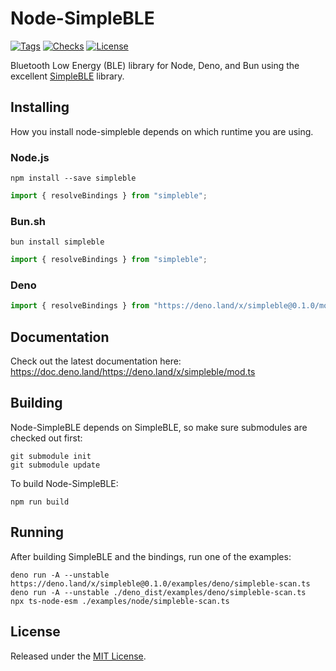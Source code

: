 # Node-SimpleBLE

[![Tags](https://img.shields.io/github/release/Symbitic/node-simpleble)](https://github.com/Symbitic/node-simpleble/releases)
[![Checks](https://github.com/Symbitic/node-simpleble/actions/workflows/test.yml/badge.svg)](https://github.com/Symbitic/node-simpleble/actions/workflows/test.yml)
[![License](https://img.shields.io/github/license/Symbitic/node-simpleble)](https://github.com/Symbitic/node-simpleble/blob/master/LICENSE)

Bluetooth Low Energy (BLE) library for Node, Deno, and Bun using the excellent
[SimpleBLE](https://github.com/OpenBluetoothToolbox/SimpleBLE) library.

## Installing

How you install node-simpleble depends on which runtime you are using.

### Node.js

    npm install --save simpleble

```ts
import { resolveBindings } from "simpleble";
```

### Bun.sh

    bun install simpleble

```ts
import { resolveBindings } from "simpleble";
```

### Deno

```ts
import { resolveBindings } from "https://deno.land/x/simpleble@0.1.0/mod.ts";
```

## Documentation

Check out the latest documentation here:
<https://doc.deno.land/https://deno.land/x/simpleble/mod.ts>

## Building

Node-SimpleBLE depends on SimpleBLE, so make sure submodules are checked out first:

    git submodule init
    git submodule update

To build Node-SimpleBLE:

    npm run build

## Running

After building SimpleBLE and the bindings, run one of the examples:

    deno run -A --unstable https://deno.land/x/simpleble@0.1.0/examples/deno/simpleble-scan.ts
    deno run -A --unstable ./deno_dist/examples/deno/simpleble-scan.ts
    npx ts-node-esm ./examples/node/simpleble-scan.ts

## License

Released under the [MIT License](LICENSE).
